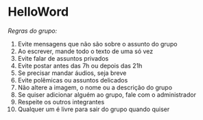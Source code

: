 # HelloWord


*Regras do grupo:*

1. Evite mensagens que não são sobre o assunto do grupo
2. Ao escrever, mande todo o texto de uma só vez
3. Evite falar de assuntos privados
4. Evite postar antes das 7h ou depois das 21h
5. Se precisar mandar áudios, seja breve
6. Evite polêmicas ou assuntos delicados
7. Não altere a imagem, o nome ou a descrição do grupo
8. Se quiser adicionar alguém ao grupo, fale com o administrador
9. Respeite os outros integrantes
10. Qualquer um é livre para sair do grupo quando quiser
